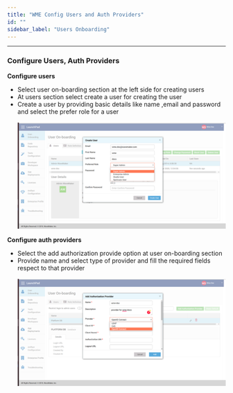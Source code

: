 ```yaml
---
title: "WME Config Users and Auth Providers"
id: ""
sidebar_label: "Users Onboarding"
---
```

---

### Configure Users, Auth Providers

**Configure users**
- Select user on-boarding section at the left side for creating users
- At users section select create a user for creating the user
- Create a user by providing basic details like name ,email and password and select the prefer role for a user
    <br/><br/>
    [![](/learn/assets/wme-setup/configuring-wme/user-creation.png)](/learn/assets/wme-setup/user-creation.png)


**Configure auth providers**
- Select the add authorization provide option at user on-boarding section
- Provide name and select type of provider and fill the required fields respect to that provider
     <br/><br/>
     [![](/learn/assets/wme-setup/configuring-wme/adding-authorization-provider.png)](/learn/assets/wme-setup/adding-authorization-provider.png)
